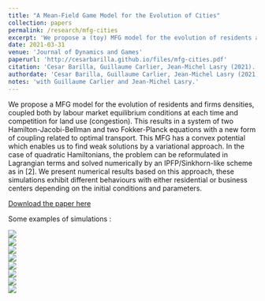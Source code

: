 ```yaml
---
title: "A Mean-Field Game Model for the Evolution of Cities"
collection: papers
permalink: /research/mfg-cities
excerpt: 'We propose a (toy) MFG model for the evolution of residents and firms densities, coupled both by labour market equilibrium conditions at each time and competition for land use (congestion). This results in a system of two Hamilton-Jacobi-Bellman and two Fokker-Planck equations with a new form of coupling related to optimal transport. This MFG has a convex potential which enables us to find weak so- lutions by a variational approach. In the case of quadratic Hamil- tonians, the problem can be reformulated in Lagrangian terms and solved numerically by an IPFP/Sinkhorn-like scheme as in [2]. We present numerical results based on this approach, these simulations exhibit different behaviours with either residential or business centers depending on the initial conditions and parameters.'
date: 2021-03-31
venue: 'Journal of Dynamics and Games'
paperurl: 'http://cesarbarilla.github.io/files/mfg-cities.pdf'
citation: 'Cesar Barilla, Guillaume Carlier, Jean-Michel Lasry (2021). &quot;A Mean-Field Game Model for the Evolution of Cities&quot;, Forthcoming in <i>Journal of Dynamics and Games</i> '
authordate: 'Cesar Barilla, Guillaume Carlier, Jean-Michel Lasry (2021).'
notes: 'with Guillaume Carlier and Jean-Michel Lasry.'
---
```


We propose a MFG model for the evolution of residents and firms densities, coupled both by labour market equilibrium conditions at each time and competition for land use (congestion). This results in a system of two Hamilton-Jacobi-Bellman and two Fokker-Planck equations with a new form of coupling related to optimal transport. This MFG has a convex potential which enables us to find weak solutions by a variational approach. In the case of quadratic Hamiltonians, the problem can be reformulated in Lagrangian terms and solved numerically by an IPFP/Sinkhorn-like scheme as in [2]. We present numerical results based on this approach, these simulations exhibit different behaviours with either residential or business centers depending on the initial conditions and parameters.

[Download the paper here](http://cesarbarilla.github.io/files/mfg-cities.pdf)

Some examples of simulations :


<img src="{{site.url}}/images/Simu1D_25.gif" style="display: block; margin: auto;" />

<img src="{{site.url}}/images/Simu1D_29.gif" style="display: block; margin: auto;" />

<img src="{{site.url}}/images/Simu1D_30.gif" style="display: block; margin: auto;" />

<img src="{{site.url}}/images/Simu1D_19.gif" style="display: block; margin: auto;" />

<img src="{{site.url}}/images/Simu1D_20.gif" style="display: block; margin: auto;" />

<img src="{{site.url}}/images/Simu1D_21.gif" style="display: block; margin: auto;" />

<img src="{{site.url}}/images/Simu1D_14.gif" style="display: block; margin: auto;" />

<img src="{{site.url}}/images/Simu1D_15.gif" style="display: block; margin: auto;" />
